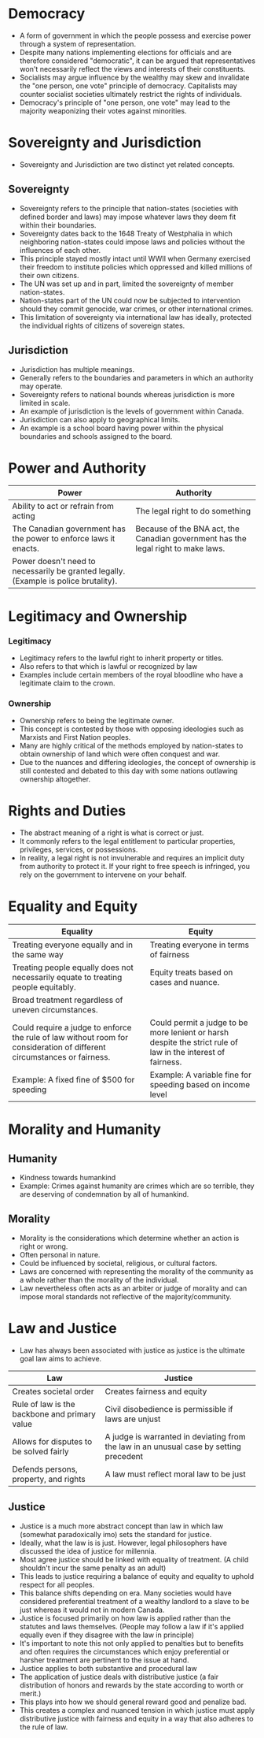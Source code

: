 # Democracy
- A form of government in which the people possess and exercise power through a system of representation.
- Despite many nations implementing elections for officials and are therefore considered "democratic", it can be argued that representatives won't necessarily reflect the views and interests of their constituents. 
- Socialists may argue influence by the wealthy may skew and invalidate the "one person, one vote" principle of democracy. Capitalists may counter socialist societies ultimately restrict the rights of individuals.
- Democracy's principle of "one person, one vote" may lead to the majority weaponizing their votes against minorities.

# Sovereignty and Jurisdiction
- Sovereignty and Jurisdiction are two distinct yet related concepts.
## Sovereignty
- Sovereignty refers to the principle that nation-states (societies with defined border and laws) may impose whatever laws they deem fit within their boundaries.
- Sovereignty dates back to the 1648 Treaty of Westphalia in which neighboring nation-states could impose laws and policies without the influences of each other.
- This principle stayed mostly intact until WWII when Germany exercised their freedom to institute policies which oppressed and killed millions of their own citizens.
- The UN was set up and in part, limited the sovereignty of member nation-states. 
- Nation-states part of the UN could now be subjected to intervention should they commit genocide, war crimes, or other international crimes.
- This limitation of sovereignty via international law has ideally, protected the individual rights of citizens of sovereign states.
## Jurisdiction
- Jurisdiction has multiple meanings.
- Generally refers to the boundaries and parameters in which an authority may operate.
- Sovereignty refers to national bounds whereas jurisdiction is more limited in scale.
- An example of jurisdiction is the levels of government within Canada. 
- Jurisdiction can also apply to geographical limits.
- An example is a school board having power within the physical boundaries and schools assigned to the board.

# Power and Authority

| Power                                                                                | Authority                                                                         |
| ------------------------------------------------------------------------------------ | --------------------------------------------------------------------------------- |
| Ability to act or refrain from acting                                                | The legal right to do something                                                   |
| The Canadian government has the power to enforce laws it enacts.                     | Because of the BNA act, the Canadian government has the legal right to make laws. |
| Power doesn't need to necessarily be granted legally. (Example is police brutality). |                                                                                   |
# Legitimacy and Ownership

### Legitimacy
- Legitimacy refers to the lawful right to inherit property or titles.
- Also refers to that which is lawful or recognized by law
- Examples include certain members of the royal bloodline who have a legitimate claim to the crown.
### Ownership
- Ownership refers to being the legitimate owner.
- This concept is contested by those with opposing ideologies such as Marxists and First Nation peoples.
- Many are highly critical of the methods employed by nation-states to obtain ownership of land which were often conquest and war.
- Due to the nuances and differing ideologies, the concept of ownership is still contested and debated to this day with some nations outlawing ownership altogether.

# Rights and Duties
- The abstract meaning of a right is what is correct or just.
- It commonly refers to the legal entitlement to particular properties, privileges, services, or possessions.
- In reality, a legal right is not invulnerable and requires an implicit duty from authority to protect it. If your right to free speech is infringed, you rely on the government to intervene on your behalf.

# Equality and Equity
| Equality                                                                                                                | Equity                                                                                                       |
| ----------------------------------------------------------------------------------------------------------------------- | ------------------------------------------------------------------------------------------------------------ |
| Treating everyone equally and in the same way                                                                           | Treating everyone in terms of fairness                                                                       |
| Treating people equally does not necessarily equate to treating people equitably.                                       | Equity treats based on cases and nuance.                                                                     |
| Broad treatment regardless of uneven circumstances.                                                                     |                                                                                                              |
| Could require a judge to enforce the rule of law without room for consideration of different circumstances or fairness. | Could permit a judge to be more lenient or harsh despite the strict rule of law in the interest of fairness. |
| Example: A fixed fine of $500 for speeding                                                                              | Example: A variable fine for speeding based on income level                                                  |

# Morality and Humanity
## Humanity
- Kindness towards humankind
- Example: Crimes against humanity are crimes which are so terrible, they are deserving of condemnation by all of humankind.
## Morality
- Morality is the considerations which determine whether an action is right or wrong.
- Often personal in nature.
- Could be influenced by societal, religious, or cultural factors.
- Laws are concerned with representing the morality of the community as a whole rather than the morality of the individual.
- Law nevertheless often acts as an arbiter or judge of morality and can impose moral standards not reflective of the majority/community.

# Law and Justice
- Law has always been associated with justice as justice is the ultimate goal law aims to achieve.

| Law                                           | Justice                                                                                |
| --------------------------------------------- | -------------------------------------------------------------------------------------- |
| Creates societal order                        | Creates fairness and equity                                                            |
| Rule of law is the backbone and primary value | Civil disobedience is permissible if laws are unjust                                   |
| Allows for disputes to be solved fairly       | A judge is warranted in deviating from the law in an unusual case by setting precedent |
| Defends persons, property, and rights         | A law must reflect moral law to be just                                                |

## Justice
- Justice is a much more abstract concept than law in which law (somewhat paradoxically imo) sets the standard for justice. 
- Ideally, what the law is is just. However, legal philosophers have discussed the idea of justice for millennia. 
- Most agree justice should be linked with equality of treatment. (A child shouldn't incur the same penalty as an adult)
- This leads to justice requiring a balance of equity and equality to uphold respect for all peoples.
- This balance shifts depending on era. Many societies would have considered preferential treatment of a wealthy landlord to a slave to be just whereas it would not in modern Canada.
- Justice is focused primarily on how law is applied rather than the statutes and laws themselves. (People may follow a law if it's applied equally even if they disagree with the law in principle)
- It's important to note this not only applied to penalties but to benefits and often requires the circumstances which enjoy preferential or harsher treatment are pertinent to the issue at hand.
- Justice applies to both substantive and procedural law 
- The application of justice deals with distributive justice (a fair distribution of honors and rewards by the state according to worth or merit.)
- This plays into how we should general reward good and penalize bad.
- This creates a complex and nuanced tension in which justice must apply distributive justice with fairness and equity in a way that also adheres to the rule of law.